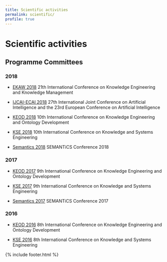 ```yaml
---
title: Scientific activities
permalink: scientific/
profile: true
---
```


# Scientific activities

## Programme Committees

### 2018

- [EKAW 2018](https://project.inria.fr/ekaw2018/program-committee/) 21th International Conference on Knowledge Engineering and Knowledge Management

- [IJCAI-ECAI 2018](https://www.ijcai-18.org/program-committee/) 27th International Joint Conference on Artificial Intelligence and the 23rd European Conference on Artificial Intelligence

- [KEOD 2018](http://www.keod.ic3k.org/ProgramCommittee.aspx) 10th International Conference on Knowledge Engineering and Ontology Development

- [KSE 2018](http://kse-conf.org/committees/) 10th International Conference on Knowledge and Systems Engineering

- [Semantics 2018](https://2018.semantics.cc/committee) SEMANTiCS Conference 2018

### 2017

- [KEOD 2017](http://www.keod.ic3k.org/ProgramCommittee.aspx?y=2017) 9th International Conference on Knowledge Engineering and Ontology Development

- [KSE 2017](http://kse2017.dhsphue.edu.vn/Program_Committee.aspx) 9th International Conference on Knowledge and Systems Engineering

- [Semantics 2017](https://2017.semantics.cc/committee) SEMANTiCS Conference 2017

### 2016

- [KEOD 2016](http://www.keod.ic3k.org/ProgramCommittee.aspx?y=2016) 8th International Conference on Knowledge Engineering and Ontology Development

- [KSE 2016](http://fit.mta.edu.vn/kse2016/conferencecommittee.aspx) 8th International Conference on Knowledge and Systems Engineering


{% include footer.html %}
